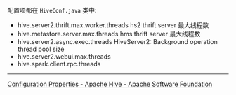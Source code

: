 

配置项都在  `HiveConf.java` 类中:

- hive.server2.thrift.max.worker.threads  hs2 thrift  server 最大线程数
- hive.metastore.server.max.threads     hms thrift server 最大线程数
- hive.server2.async.exec.threads  HiveServer2: Background operation thread pool size
- hive.server2.webui.max.threads 
- hive.spark.client.rpc.threads

---
[Configuration Properties - Apache Hive - Apache Software Foundation](https://cwiki.apache.org/confluence/display/Hive/Configuration+Properties#ConfigurationProperties-HiveConfigurationProperties)

